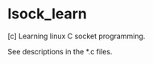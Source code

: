 lsock_learn
===========

[c] Learning linux C socket programming.

See descriptions in the *.c files.
